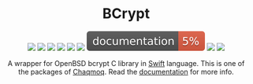 <div align="center">
    <h1>BCrypt</h1>
    <p>
        <a href="https://swift.org/download/#releases"><img src="https://img.shields.io/badge/swift-5.3+-brightgreen.svg" /></a>
        <a href="https://github.com/chaqmoq/bcrypt/blob/master/LICENSE/"><img src="https://img.shields.io/badge/license-MIT-brightgreen.svg" /></a>
        <a href="https://github.com/chaqmoq/bcrypt/actions"><img src="https://github.com/chaqmoq/bcrypt/workflows/ci/badge.svg" /></a>
        <a href="https://www.codacy.com/gh/chaqmoq/bcrypt/dashboard?utm_source=github.com&amp;utm_medium=referral&amp;utm_content=chaqmoq/bcrypt&amp;utm_campaign=Badge_Grade"><img src="https://app.codacy.com/project/badge/Grade/8db2563aade54b95afdefa13fbe8dbb7" /></a>
        <a href="https://codecov.io/gh/chaqmoq/bcrypt"><img src="https://codecov.io/gh/chaqmoq/bcrypt/branch/master/graph/badge.svg?token=OamloHEVvh" /></a>
        <a href="https://sonarcloud.io/project/information?id=chaqmoq_bcrypt"><img src="https://sonarcloud.io/api/project_badges/measure?project=chaqmoq_bcrypt&metric=alert_status" /></a>
        <a href="https://chaqmoq.dev/bcrypt/"><img src="https://github.com/chaqmoq/bcrypt/raw/gh-pages/badge.svg" /></a>
        <a href="https://github.com/chaqmoq/bcrypt/blob/master/CONTRIBUTING.md"><img src="https://img.shields.io/badge/contributing-guide-brightgreen.svg" /></a>
        <a href="https://t.me/chaqmoqdev"><img src="https://img.shields.io/badge/telegram-chaqmoqdev-brightgreen.svg" /></a>
    </p>
    <p>A wrapper for OpenBSD bcrypt C library in <a href="https://swift.org">Swift</a> language. This is one of the packages of <a href="https://chaqmoq.dev">Chaqmoq</a>. Read the <a href="https://docs.chaqmoq.dev">documentation</a> for more info.</p>
</div>
